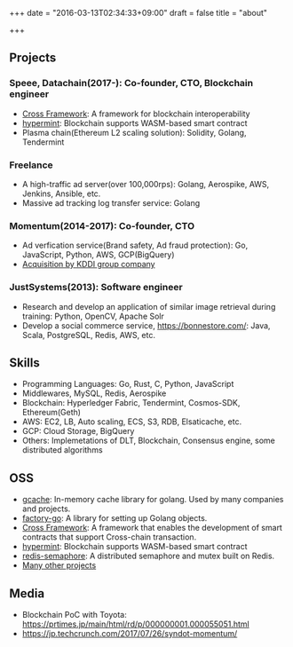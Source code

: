 +++
date = "2016-03-13T02:34:33+09:00"
draft = false
title = "about"

+++

## Projects

### Speee, Datachain(2017-): Co-founder, CTO, Blockchain engineer

- [Cross Framework](https://github.com/datachainlab/cross): A framework for blockchain interoperability
- [hypermint](https://github.com/datachainlab/hypermint): Blockchain supports WASM-based smart contract
- Plasma chain(Ethereum L2 scaling solution): Solidity, Golang, Tendermint

### Freelance

- A high-traffic ad server(over 100,000rps): Golang, Aerospike, AWS, Jenkins, Ansible, etc.
- Massive ad tracking log transfer service: Golang

### Momentum(2014-2017): Co-founder, CTO

- Ad verfication service(Brand safety, Ad fraud protection): Go, JavaScript, Python, AWS, GCP(BigQuery)
- [Acquisition by KDDI group company](https://jp.techcrunch.com/2017/07/26/syndot-momentum/)

### JustSystems(2013): Software engineer

- Research and develop an application of similar image retrieval during training: Python, OpenCV, Apache Solr
- Develop a social commerce service, https://bonnestore.com/: Java, Scala, PostgreSQL, Redis, AWS, etc.

## Skills

- Programming Languages: Go, Rust, C, Python, JavaScript
- Middlewares, MySQL, Redis, Aerospike
- Blockchain: Hyperledger Fabric, Tendermint, Cosmos-SDK, Ethereum(Geth)
- AWS: EC2, LB, Auto scaling, ECS, S3, RDB, Elsaticache, etc.
- GCP: Cloud Storage, BigQuery
- Others: Implemetations of DLT, Blockchain, Consensus engine, some distributed algorithms

## OSS

- [gcache](https://github.com/bluele/gcache): In-memory cache library for golang. Used by many companies and projects.
- [factory-go](https://github.com/bluele/factory-go): A library for setting up Golang objects.
- [Cross Framework](https://github.com/datachainlab/cross): A framework that enables the development of smart contracts that support Cross-chain transaction.
- [hypermint](https://github.com/datachainlab/hypermint): Blockchain supports WASM-based smart contract
- [redis-semaphore](https://github.com/bluele/redis-semaphore): A distributed semaphore and mutex built on Redis. 
- [Many other projects](https://github.com/bluele?tab=repositories)

## Media

- Blockchain PoC with Toyota: https://prtimes.jp/main/html/rd/p/000000001.000055051.html
- https://jp.techcrunch.com/2017/07/26/syndot-momentum/
